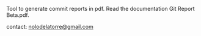 Tool to generate commit reports in pdf. Read the documentation Git Report Beta.pdf.


contact: nolodelatorre@gmail.com
